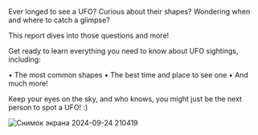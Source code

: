 Ever longed to see a UFO? Curious about their shapes? Wondering when and where to catch a glimpse? 

This report dives into those questions and more! 

Get ready to learn everything you need to know about UFO sightings, including:

• The most common shapes
• The best time and place to see one
• And much more!

Keep your eyes on the sky, and who knows, you might just be the next person to spot a UFO! :)

![Снимок экрана 2024-09-24 210419](https://github.com/user-attachments/assets/216e2c26-3b55-4c45-9835-05bcb1554a79)
